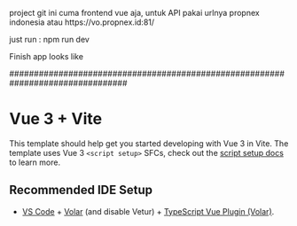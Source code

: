 <p>project git ini cuma frontend vue aja, untuk API pakai urlnya propnex indonesia atau https://vo.propnex.id:81/</p>

<p>just run : npm run dev</a>

<p>Finish app looks like</p>
<a href="https://propnexplus.com/"></a>

################################################################################

# Vue 3 + Vite

This template should help get you started developing with Vue 3 in Vite. The template uses Vue 3 `<script setup>` SFCs, check out the [script setup docs](https://v3.vuejs.org/api/sfc-script-setup.html#sfc-script-setup) to learn more.

## Recommended IDE Setup

- [VS Code](https://code.visualstudio.com/) + [Volar](https://marketplace.visualstudio.com/items?itemName=Vue.volar) (and disable Vetur) + [TypeScript Vue Plugin (Volar)](https://marketplace.visualstudio.com/items?itemName=Vue.vscode-typescript-vue-plugin).
